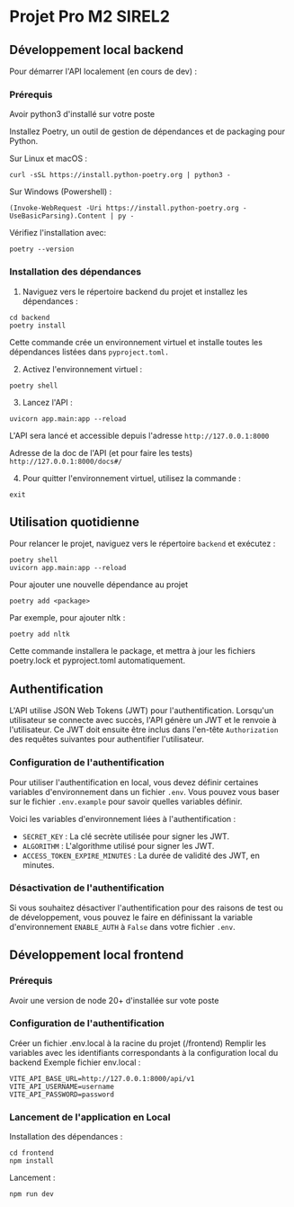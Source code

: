 # Projet Pro M2 SIREL2

## Développement local backend

Pour démarrer l'API localement (en cours de dev) :

### Prérequis

Avoir python3 d'installé sur votre poste

Installez Poetry, un outil de gestion de dépendances et de packaging pour Python.

Sur Linux et macOS :
```
curl -sSL https://install.python-poetry.org | python3 -
```

Sur Windows (Powershell) :
```
(Invoke-WebRequest -Uri https://install.python-poetry.org -UseBasicParsing).Content | py -
```

Vérifiez l'installation avec:
```
poetry --version
```

### Installation des dépendances
1. Naviguez vers le répertoire backend du projet et installez les dépendances :

```
cd backend
poetry install
```

Cette commande crée un environnement virtuel et installe toutes les dépendances listées dans `pyproject.toml.`

2. Activez l'environnement virtuel :
```
poetry shell
```

3. Lancez l'API :
```
uvicorn app.main:app --reload
```

L'API sera lancé et accessible depuis l'adresse `http://127.0.0.1:8000`

Adresse de la doc de l'API (et pour faire les tests) `http://127.0.0.1:8000/docs#/`

4. Pour quitter l'environnement virtuel, utilisez la commande :
```
exit
```

## Utilisation quotidienne

Pour relancer le projet, naviguez vers le répertoire `backend` et exécutez :

```
poetry shell
uvicorn app.main:app --reload
```

Pour ajouter une nouvelle dépendance au projet
```
poetry add <package>
```

Par exemple, pour ajouter nltk :
```
poetry add nltk
```

Cette commande installera le package, et mettra à jour les fichiers poetry.lock et pyproject.toml automatiquement.


## Authentification

L'API utilise JSON Web Tokens (JWT) pour l'authentification. Lorsqu'un utilisateur se connecte avec succès, l'API génère un JWT et le renvoie à l'utilisateur. Ce JWT doit ensuite être inclus dans l'en-tête `Authorization` des requêtes suivantes pour authentifier l'utilisateur.

### Configuration de l'authentification

Pour utiliser l'authentification en local, vous devez définir certaines variables d'environnement dans un fichier `.env`. Vous pouvez vous baser sur le fichier `.env.example` pour savoir quelles variables définir.

Voici les variables d'environnement liées à l'authentification :

- `SECRET_KEY` : La clé secrète utilisée pour signer les JWT.
- `ALGORITHM` : L'algorithme utilisé pour signer les JWT.
- `ACCESS_TOKEN_EXPIRE_MINUTES` : La durée de validité des JWT, en minutes.

### Désactivation de l'authentification

Si vous souhaitez désactiver l'authentification pour des raisons de test ou de développement, vous pouvez le faire en définissant la variable d'environnement `ENABLE_AUTH` à `False` dans votre fichier `.env`.


## Développement local frontend

### Prérequis

Avoir une version de node 20+ d'installée sur vote poste

### Configuration de l'authentification

Créer un fichier .env.local à la racine du projet (/frontend)
Remplir les variables avec les identifiants correspondants à la configuration local du backend
Exemple fichier env.local :
```
VITE_API_BASE_URL=http://127.0.0.1:8000/api/v1
VITE_API_USERNAME=username
VITE_API_PASSWORD=password
```

### Lancement de l'application en Local

Installation des dépendances :

```
cd frontend
npm install
```

Lancement :

```
npm run dev
```
